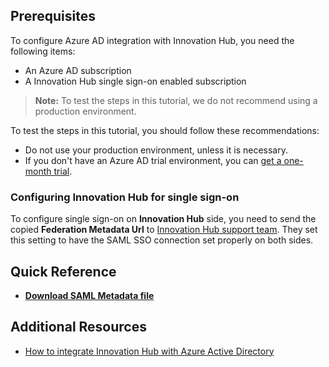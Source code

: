 ## Prerequisites

To configure Azure AD integration with Innovation Hub, you need the following items:

- An Azure AD subscription
- A Innovation Hub single sign-on enabled subscription

> **Note:**
> To test the steps in this tutorial, we do not recommend using a production environment.

To test the steps in this tutorial, you should follow these recommendations:

- Do not use your production environment, unless it is necessary.
- If you don't have an Azure AD trial environment, you can [get a one-month trial](https://azure.microsoft.com/pricing/free-trial/).

### Configuring Innovation Hub for single sign-on

To configure single sign-on on **Innovation Hub** side, you need to send the copied **Federation Metadata Url** to [Innovation Hub support team](mailto:support@readify.net). They set this setting to have the SAML SSO connection set properly on both sides.

## Quick Reference

* **[Download SAML Metadata file](%metadata:metadataDownloadUrl%)**

## Additional Resources

* [How to integrate Innovation Hub with Azure Active Directory](https://docs.microsoft.com/azure/active-directory/saas-apps/innovationhub-tutorial)

